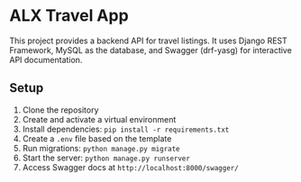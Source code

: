 # ALX Travel App

This project provides a backend API for travel listings. It uses Django REST Framework, MySQL as the database, and Swagger (drf-yasg) for interactive API documentation.

## Setup

1. Clone the repository
2. Create and activate a virtual environment
3. Install dependencies: `pip install -r requirements.txt`
4. Create a `.env` file based on the template
5. Run migrations: `python manage.py migrate`
6. Start the server: `python manage.py runserver`
7. Access Swagger docs at `http://localhost:8000/swagger/`